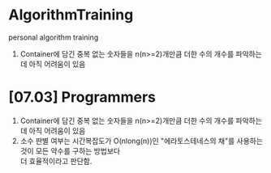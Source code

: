 # AlgorithmTraining
personal algorithm training
1. Container에 담긴 중복 없는 숫자들을 n(n>=2)개만큼 더한 수의 개수를 파악하는데 아직 어려움이 있음

# [07.03] Programmers
  1. Container에 담긴 중복 없는 숫자들을 n(n>=2)개만큼 더한 수의 개수를 파악하는데 아직 어려움이 있음
  2. 소수 판별 여부는 시간복잡도가 O(nlong(n))인 "에라토스테네스의 채"를 사용하는 것이  모든 약수를 구하는 방법보다<br/>
    더 효율적이라고 판단함.
